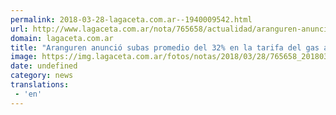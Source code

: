 ```yaml
---
permalink: 2018-03-28-lagaceta.com.ar--1940009542.html
url: http://www.lagaceta.com.ar/nota/765658/actualidad/aranguren-anuncio-subas-promedio-32porciento-tarifa-gas-partir-abril.html
domain: lagaceta.com.ar
title: "Aranguren anunció subas promedio del 32% en la tarifa del gas a partir de abril"
image: https://img.lagaceta.com.ar/fotos/notas/2018/03/28/765658_20180328121246.jpg
date: undefined
category: news
translations: 
 - 'en'
---
```


